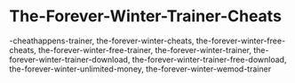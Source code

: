 # The-Forever-Winter-Trainer-Cheats
-cheathappens-trainer, the-forever-winter-cheats, the-forever-winter-free-cheats, the-forever-winter-free-trainer, the-forever-winter-trainer, the-forever-winter-trainer-download, the-forever-winter-trainer-free-download, the-forever-winter-unlimited-money, the-forever-winter-wemod-trainer
